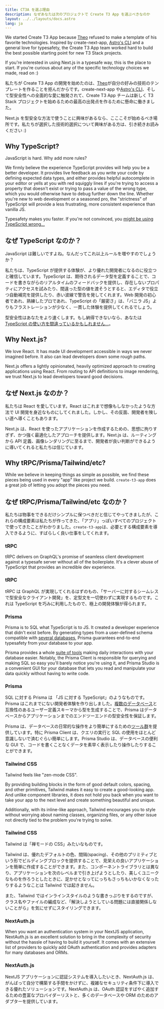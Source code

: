 ```yaml
---
title: CT3A を選ぶ理由
description: なぜあなたは次のプロジェクトで Create T3 App を選ぶべきなのか
layout: ../../layouts/docs.astro
lang: ja
---
```


We started Create T3 App because [Theo](https://twitter.com/t3dotgg) refused to make a template of his favorite technologies. Inspired by create-next-app, [Astro's CLI](https://astro.build) and a general love for typesafety, the Create T3 App team worked hard to build the best possible starting point for new T3 Stack projects.

If you're interested in using Next.js in a typesafe way, this is the place to start. If you're curious about any of the specific technology choices we made, read on :)

私たちが Create T3 App の開発を始めたのは、[Theo](https://twitter.com/t3dotgg)が自分の好みの技術のテンプレートを作ることを拒んだからです。create-next-app や[Astro's CLI](https://astro.build)、そして型安全性への全面的な愛に触発されて、Create T3 App チームは新しく T3 Stack プロジェクトを始めるための最高の出発点を作るために懸命に働きました。

Next.js を型安全な方法で使うことに興味があるなら、こここそが始めるべき場所です。私たちが選択した技術的選択について興味がある方は、引き続きお読みください :)

## Why TypeScript?

JavaScript is hard. Why add more rules?

We firmly believe the experience TypeScript provides will help you be a better developer. It provides live feedback as you write your code by defining expected data types, and either provides helpful autocomplete in your editor or yells at you with red squiggly lines if you're trying to access a property that doesn't exist or trying to pass a value of the wrong type, which you would otherwise have to debug further down the line. Whether you're new to web development or a seasoned pro, the "strictness" of TypeScript will provide a less frustrating, more consistent experience than vanilla JS.

Typesafety makes you faster. If you're not convinced, you [might be using TypeScript wrong...](https://www.youtube.com/watch?v=RmGHnYUqQ4k)

## なぜ TypeScript なのか？

JavaScript は難しいですよね。なんだってこれ以上ルールを増やすのでしょうか？

私たちは、TypeScript が提供する体験が、より優れた開発者になるのに役立つと確信しています。TypeScript は、期待されるデータ型を定義することで、コードを書きながらのリアルタイムのフィードバックを提供し、存在しないプロパティにアクセスを試みたり、間違った型の値を渡そうとすると、エディタで役立つ自動補完を提供したり、赤い波線で警告を発してくれます。Web 開発の初心者であれ、熟練したプロであれ、TypeScript の「厳密さ」は、「バニラ JS」よりもフラストレーションが少なく、一貫した体験を提供してくれるでしょう。

型安全性はあなたをより速くします。もし納得できないなら、あなたは[TypeScript の使い方を間違っているかもしれません...](https://www.youtube.com/watch?v=RmGHnYUqQ4k)。

## Why Next.js?

We love React. It has made UI development accessible in ways we never imagined before. It also can lead developers down some rough paths.

Next.js offers a lightly opinionated, heavily optimized approach to creating applications using React. From routing to API definitions to image rendering, we trust Next.js to lead developers toward good decisions.

## なぜ Next.js なのか？

私たちは React を愛しています。React はこれまで想像もしなかったような方法で UI 開発を身近なものにしてくれました。しかし、その反面、開発者を険しい道へ導くこともあります。

Next.js は、React を使ったアプリケーションを作成するための、思想に拘りすぎず、かつ強く最適化したアプローチを提供します。Next.js は、ルーティングから API 定義、画像レンダリングに至るまで、開発者が良い判断ができるように導いてくれると私たちは信じています。

## Why tRPC/Prisma/Tailwind/etc?

While we believe in keeping things as simple as possible, we find these pieces being used in every "app" like project we build. `create-t3-app` does a great job of letting you adopt the pieces you need.

## なぜ tRPC/Prisma/Tailwind/etc なのか？

私たちは物事をできるだけシンプルに保つべきだと信じてやってきましたが、これらの構成要素は私たちが作ってきた、「アプリ」っぽいすべてのプロジェクトで使ってきたことがわかりました。`create-t3-app`は、必要とする構成要素を導入できるように、すばらしく良い仕事をしてくれます。

### tRPC

tRPC delivers on GraphQL's promise of seamless client development against a typesafe server without all of the boilerplate. It's a clever abuse of TypeScript that provides an incredible dev experience.

### tRPC

tRPC は GraphQL が実現してくれるはずのもの、「サーバーに対するシームレスで型安全なクライアント開発」を、定型文を一切使わずに実現するものです。これは TypeScript を巧みに利用したもので、極上の開発体験が得られます。

### Prisma

Prisma is to SQL what TypeScript is to JS. It created a developer experience that didn't exist before. By generating types from a user-defined schema compatible with [several databases](https://www.prisma.io/docs/concepts/database-connectors), Prisma guarantees end-to-end typesafety from your database to your app.

Prisma provides a whole [suite of tools](https://www.prisma.io/docs/concepts/overview/should-you-use-prisma#-you-want-a-tool-that-holistically-covers-your-database-workflows) making daily interactions with your database easier. Notably, the Prisma Client is responsible for querying and making SQL so easy you'll barely notice you're using it, and Prisma Studio is a convenient GUI for your database that lets you read and manipulate your data quickly without having to write code.

### Prisma

SQL に対する Prisma は 「JS に対する TypeScript」のようなものです。Prisma はこれまでにない開発者体験を作り出しました。[複数のデータベース](https://www.prisma.io/docs/concepts/database-connectors)と互換性のあるユーザー定義スキーマから型を生成することで、Prisma はデータベースからアプリケーションまでのエンドツーエンドの型安全性を保証します。

Prisma は、データベースの日常的な操作をより簡単にするための[ツール群](https://www.prisma.io/docs/concepts/overview/should-you-use-prisma#-you-want-a-tool-that-holistically-covers-your-database-workflows)を提供しています。特に Prisma Client は、クエリの実行と SQL の使用をほとんど意識しないで済むぐらい簡単にします。Prisma Studio は、データベースの便利な GUI で、コードを書くことなくデータを素早く表示したり操作したりすることができます。

### Tailwind CSS

Tailwind feels like "zen-mode CSS".

By providing building blocks in the form of good default colors, spacing, and other primitives, Tailwind makes it easy to create a good-looking app. And unlike component libraries, it does not hold you back when you want to take your app to the next level and create something beautiful and unique.

Additionally, with its inline-like approach, Tailwind encourages you to style without worrying about naming classes, organizing files, or any other issue not directly tied to the problem you're trying to solve.

### Tailwind CSS

Tailwind は「禅モードの CSS」みたいなものです。

Tailwind は、優れたデフォルトの色、間隔(spacing)、その他のプリミティブという形でビルディングブロックを提供することで、見栄えの良いアプリケーションを簡単に作成することができます。また、コンポーネントライブラリとは異なり、アプリケーションを次のレベルまで引き上げようとしたり、美しくユニークなものを作ろうとしたときに、足かせとなってにっちもさっちもいかなくなったりするようなことは Tailwind では起きません。

また、Tailwind ではインラインスタイルのような書きっぷりをするのですが、クラス名やファイルの編成など、「解決しようとしている問題には直接関係しないことがら」を気にせずにスタイリングできます。

### NextAuth.js

When you want an authentication system in your NextJS application, NextAuth.js is an excellent solution to bring in the complexity of security without the hassle of having to build it yourself. It comes with an extensive list of providers to quickly add OAuth authentication and provides adapters for many databases and ORMs.

### NextAuth.js

NextJS アプリケーションに認証システムを導入したいとき、NextAuth.js は、がんばって自分で構築する手間をかけずに、複雑なセキュリティ条件下に導入できる優れたソリューションです。NextAuth.js は、OAuth 認証をすばやく追加するための豊富なプロバイダーリストと、多くのデータベースや ORM のためのアダプターを提供しています。
